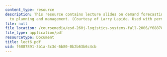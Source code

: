 ```yaml
---
content_type: resource
description: This resource contains lecture slides on demand forecasting and connections
  to planning and management. (Courtesy of Larry Lapide. Used with permission.)
file: null
file_location: /coursemedia/esd-260j-logistics-systems-fall-2006/f68878913b1a3c3d6b800b2b63b6c4cb_lect6.pdf
file_type: application/pdf
resourcetype: Document
title: lect6.pdf
uid: f6887891-3b1a-3c3d-6b80-0b2b63b6c4cb
---
```

